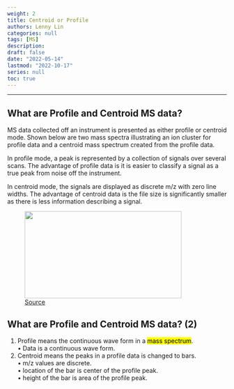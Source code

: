 ```yaml
---
weight: 2
title: Centroid or Profile
authors: Lenny Lin
categories: null
tags: [MS]
description: 
draft: false
date: "2022-05-14"
lastmod: "2022-10-17"
series: null
toc: true
---
```




<!--more-->
---

## What are Profile and Centroid MS data?
MS data collected off an instrument is presented as either profile or centroid mode. Shown below are two mass spectra illustrating an ion cluster for profile data and a centroid mass spectrum created from the profile data.

In profile mode, a peak is represented by a collection of signals over several scans. The advantage of profile data is it is easier to classify a signal as a true peak from noise off the instrument.

In centroid mode, the signals are displayed as discrete m/z with zero line widths. The advantage of centroid data is the file size is significantly smaller as there is less information describing a signal.  

<figure>
<img width ="360" height= "200" src = "/docs/images/profile2.gif"/>  
<figcaption><a href ="https://blog.acdlabs.com/elucidation/2008/03/what-is-the-dif.html">Source</a>
</figcaption>
</figure>

## What are Profile and Centroid MS data? (2)
1) Profile means the continuous wave form in a <mark>mass spectrum</mark>.   
• Data is a continuous wave form.  
2) Centroid means the peaks in a profile data is changed to bars.  
• m/z values are discrete.  
• location of the bar is center of the profile peak.  
• height of the bar is area of the profile peak. 

